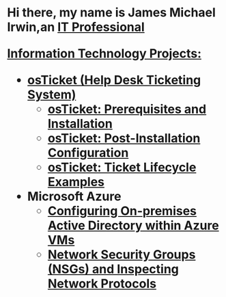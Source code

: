 <h1>Hi there, my name is James Michael Irwin,an <a href="https://www.linkedin.com/in/james-michael-irwin-294391b4/">IT Professional

Information Technology Projects:

- <b>osTicket (Help Desk Ticketing System)</b>
  - [osTicket: Prerequisites and Installation](https://github.com/jmirwin1/osticket-prereqs)
  - [osTicket: Post-Installation Configuration](https://github.com/jmirwin1/post-install-config)
  - [osTicket: Ticket Lifecycle Examples](https://github.com/jmirwin1/ticket-lifecycle)
- <b>Microsoft Azure</b>
  - [Configuring On-premises Active Directory within Azure VMs](https://github.com/jmirwin1/configure-ad)
  - [Network Security Groups (NSGs) and Inspecting Network Protocols](https://github.com/jmirwin1/azure-network-protocols)

